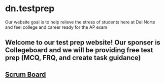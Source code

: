 # dn.testprep


Our website goal is to help relieve the stress of students here at Del Norte and feel college and career ready for the AP exam
## Welcome to our test prep website! Our sponser is Collegeboard and we will be providing free test prep (MCQ, FRQ, and create task guidance)
## [Scrum Board](https://github.com/sanvi1855544/testprep/projects/1)
